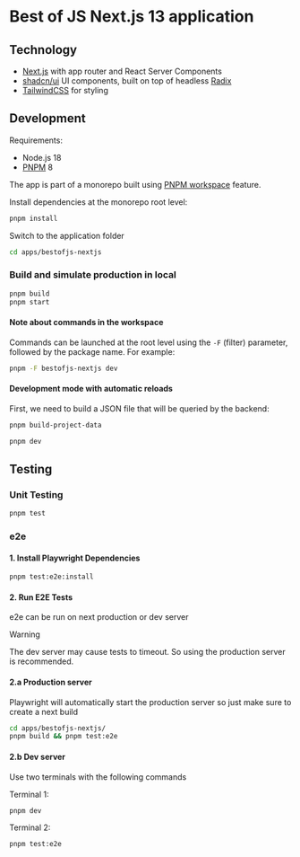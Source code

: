 # Best of JS Next.js 13 application

## Technology

- [Next.js](https://nextjs.org/) with app router and React Server Components
- [shadcn/ui](https://ui.shadcn.com/) UI components, built on top of headless [Radix](https://radix-ui.com/)
- [TailwindCSS](https://tailwindcss.com/) for styling

## Development

Requirements:

- Node.js 18
- [PNPM](https://pnpm.io/) 8

The app is part of a monorepo built using [PNPM workspace](https://pnpm.io/workspaces) feature.

Install dependencies at the monorepo root level:

```bash
pnpm install
```

Switch to the application folder

```bash
cd apps/bestofjs-nextjs
```

### Build and simulate production in local

```bash
pnpm build
pnpm start
```

#### Note about commands in the workspace

Commands can be launched at the root level using the `-F` (filter) parameter, followed by the package name.
For example:

```bash
pnpm -F bestofjs-nextjs dev
```

#### Development mode with automatic reloads

First, we need to build a JSON file that will be queried by the backend:

```bash
pnpm build-project-data
```

```bash
pnpm dev
```

## Testing

### Unit Testing

```bash
pnpm test
```

### e2e

#### 1. Install Playwright Dependencies

```bash
pnpm test:e2e:install
```

#### 2. Run E2E Tests

e2e can be run on next production or dev server

> [!WARNING]
> The dev server may cause tests to timeout.
> So using the production server is recommended.

#### 2.a Production server

Playwright will automatically start the production server so just make sure to create a next build

```bash
cd apps/bestofjs-nextjs/
pnpm build && pnpm test:e2e
```

#### 2.b Dev server

Use two terminals with the following commands

Terminal 1:

```bash
pnpm dev
```

Terminal 2:

```bash
pnpm test:e2e
```
